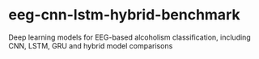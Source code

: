 # eeg-cnn-lstm-hybrid-benchmark
Deep learning models for EEG-based alcoholism classification, including CNN, LSTM, GRU and hybrid model comparisons
